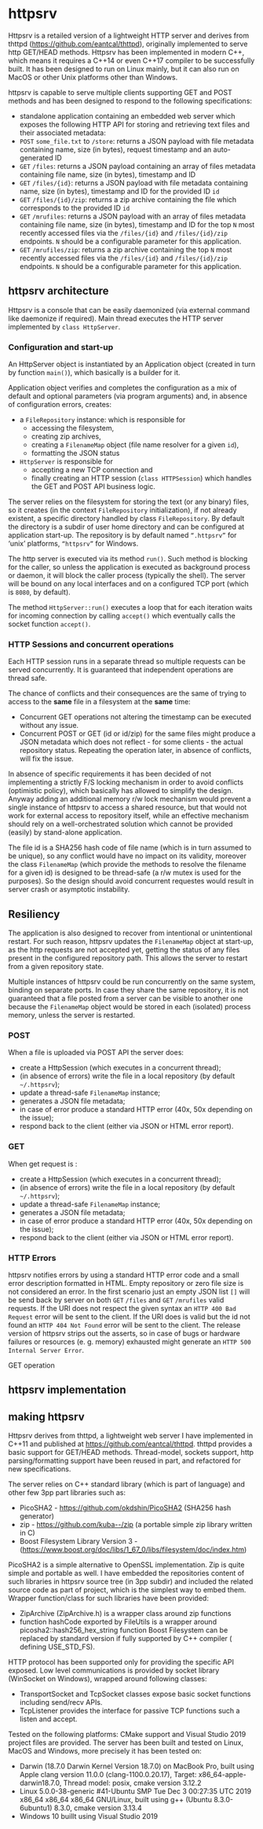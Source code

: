 # httpsrv
Httpsrv is a retailed version of a lightweight HTTP server and derives from thttpd (https://github.com/eantcal/thttpd), originally implemented to serve http GET/HEAD methods. 
Httpsrv has been implemented in modern C++, which means it requires a C++14 or even C++17 compiler to be successfully built.
It has been designed to run on Linux mainly, but it can also run on MacOS or other Unix platforms other than Windows. 

httpsrv is capable to serve multiple clients supporting GET and POST methods and has been designed to respond to the following specifications:

* standalone application containing an embedded web server which exposes the following HTTP API for storing and retrieving text files and their associated metadata:
* `POST` `some_file.txt` to `/store`: returns a JSON payload with file metadata containing name, size (in bytes), request timestamp and an auto-generated ID
* `GET` `/files`: returns a JSON payload containing an array of files metadata containing file name, size (in bytes), timestamp and ID
* `GET` `/files/{id}`: returns a JSON payload with file metadata containing name, size (in bytes), timestamp and ID for the provided ID `id`
* `GET` `/files/{id}/zip`: returns a zip archive containing the file which corresponds to the provided ID `id`
* `GET` `/mrufiles`: returns a JSON payload with an array of files metadata containing file name, size (in bytes), timestamp and ID for the top `N` most recently accessed files via the `/files/{id}` and `/files/{id}/zip` endpoints. `N` should be a configurable parameter for this application.
* `GET` `/mrufiles/zip`: returns a zip archive containing the top `N` most recently accessed files via the `/files/{id}` and `/files/{id}/zip` endpoints. `N` should be a configurable parameter for this application.

## httpsrv architecture
Httpsrv is a console that can be easily daemonized (via external command like daemonize if required).
Main thread executes the HTTP server implemented by `class HttpServer`.

### Configuration and start-up
An HttpServer object is instantiated by an Application object (created in turn by function `main()`), which basically is a builder for it.

Application object verifies and completes the configuration as a mix of default and optional parameters (via program arguments) and, in absence of configuration errors, creates:
* a `FileRepository` instance: which is responsible for 
    * accessing the filesystem, 
    * creating zip archives,
    * creating a `FilenameMap` object (file name resolver for a given `id`), 
    * formatting the JSON status
* `HttpServer` is responsible for 
    * accepting a new TCP connection and 
    * finally creating an HTTP session (`class HTTPSession`) which handles the GET and POST API business logic.
    
The server relies on the filesystem for storing the text (or any binary) files, so it creates (in the context `FileRepository` initialization), if not already existent, a specific directory handled by class `FileRepository`. By default the directory is a subdir of user home directory and can be configured at application start-up. The repository is by default named `“.httpsrv”` for ‘unix’ platforms, `“httpsrv”` for Windows.

The http server is executed via its method `run()`. Such method is blocking for the caller, so unless the application is executed as background process or daemon, it will block the caller process (typically the shell).
The server will be bound on any local interfaces and on a configured TCP port (which is `8080`, by default).

The method `HttpServer::run()` executes a loop that for each iteration waits for incoming connection by calling `accept()` which eventually calls the socket function `accept()`. 

### HTTP Sessions and concurrent operations 
Each HTTP session runs in a separate thread so multiple requests can be served concurrently. It is guaranteed that independent operations are thread safe. 

The chance of conflicts and their consequences are the same of trying to access to the **same** file in a filesystem at the **same** time:
* Concurrent GET operations not altering the timestamp can be executed without any issue.
* Concurrent POST or GET (id or id/zip) for the same files might produce a JSON metadata which does not reflect - for some clients - the actual repository status. Repeating the operation later, in absence of conflicts, will fix the issue.

In absence of specific requirements it has been decided of not implementing a strictly F/S locking mechanism in order to avoid conflicts (optimistic policy), which basically has allowed to simplify the design.
Anyway adding an additional memory r/w lock mechanism would prevent a single instance of httpsrv to access a shared resource, but that would not work for external access to repository itself, while an effective mechanism should rely on a well-orchestrated solution which cannot be provided (easily) by stand-alone application.

The file id is a SHA256 hash code of file name (which is in turn assumed to be unique), so any conflict would have no impact on its validity, moreover the class `FilenameMap` (which provide the methods to resolve the filename for a given id) is designed to be thread-safe (a r/w mutex is used for the purposes). So the design should avoid concurrent requestes would result in server crash or asymptotic instability.

## Resiliency
The application is also designed to recover from intentional or unintentional restart.
For such reason, httpsrv updates the `FilenameMap` object at start-up, as the http requests are not accepted yet, getting the status of any files present in the configured repository path. This allows the server to restart from a given repository state. 

Multiple instances of httpsrv could be run concurrently on the same system, binding on separate ports. In case they share the same repository, it is not guaranteed that a file posted from a server can be visible to another one because the `FilenameMap` object would be stored in each (isolated) process memory, unless the server is restarted.

### POST
When a file is uploaded via POST API the server does:
* create a HttpSession (which executes in a concurrent thread);
* (in absence of errors) write the file in a local repository (by default `~/.httpsrv`);
* update a thread-safe `FilenameMap` instance;
* generates a JSON file metadata;
* in case of error produce a standard HTTP error (40x, 50x depending on the issue);
* respond back to the client (either via JSON or HTML error report). 

### GET
When get request is :
* create a HttpSession (which executes in a concurrent thread);
* (in absence of errors) write the file in a local repository (by default `~/.httpsrv`);
* update a thread-safe `FilenameMap` instance;
* generates a JSON file metadata;
* in case of error produce a standard HTTP error (40x, 50x depending on the issue);
* respond back to the client (either via JSON or HTML error report). 


### HTTP Errors
httpsrv notifies errors by using a standard HTTP error code and a small error description formatted in HTML.
Empty repository or zero file size is not considered an error. In the first scenario just an empty JSON list `[]` will be send back by server on both `GET` `/files` and `GET` `/mrufiles` valid requests.
If the URI does not respect the given syntax an `HTTP 400 Bad Request` error will be sent to the client. 
If the URI does is valid but the id not found an `HTTP 404 Not Found` error will be sent to the client.
The release version of httpsrv strips out the asserts, so in case of bugs or hardware failures or resources (e. g. memory) exhausted might generate an `HTTP 500 Internal Server Error`.

GET operation 


## httpsrv implementation


## making httpsrv
Httpsrv derives from thttpd, a lightweight web server I have implemented in C++11 and published at https://github.com/eantcal/thttpd. thttpd provides a basic support for GET/HEAD methods. Thread-model, sockets support, http parsing/formatting support have been reused in part, and refactored for new specifications.

The server relies on C++ standard library (which is part of language) and other few 3pp part libraries such as:
- PicoSHA2 - https://github.com/okdshin/PicoSHA2 (SHA256 hash generator)
- zip - https://github.com/kuba--/zip (a portable simple zip library written in C)
- Boost Filesystem Library Version 3 - (https://www.boost.org/doc/libs/1_67_0/libs/filesystem/doc/index.htm)

PicoSHA2 is a simple alternative to OpenSSL implementation.
Zip is quite simple and portable as well. 
I have embedded the repositories content of such libraries in httpsrv source tree (in 3pp subdir) and included the related source code as part of project, which is the simplest  way to embed them.
Wrapper function/class for such libraries have been provided:
- ZipArchive (ZipArchive.h) is a wrapper class around zip functions
- function hashCode exported by FileUtils is a wrapper around picosha2::hash256_hex_string function
Boost Filesystem can be replaced by standard version if fully supported by C++ compiler ( defining USE_STD_FS).

HTTP protocol has been supported only for providing the specific API exposed.
Low level communications is provided by socket library (WinSocket on Windows), wrapped around following classes:
- TransportSocket and TcpSocket classes expose basic socket functions including send/recv APIs.
- TcpListener provides the interface for passive TCP functions such a listen and accept.
 

Tested on the following platforms:
CMake support and Visual Studio 2019 project files are provided.
The server has been built and tested on Linux, MacOS and Windows, more precisely it has been tested on:
- Darwin (18.7.0 Darwin Kernel Version 18.7.0) on MacBook Pro, built using Apple clang version 11.0.0 (clang-1100.0.20.17), Target: x86_64-apple-darwin18.7.0, Thread model: posix, cmake version 3.12.2
- Linux 5.0.0-38-generic #41-Ubuntu SMP Tue Dec 3 00:27:35 UTC 2019 x86_64 x86_64 x86_64 GNU/Linux, built using g++ (Ubuntu 8.3.0-6ubuntu1) 8.3.0, cmake version 3.13.4
- Windows 10 buillt using Visual Studio 2019

